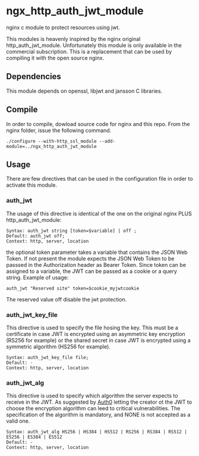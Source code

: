 # ngx_http_auth_jwt_module
nginx c module to protect resources using jwt.

This modules is heavenly inspired by the nginx original http_auth_jwt_module. Unfortunately this module is only available in the commercial subscription. This is a replacement that can be used by compiling it with the open source nginx.

## Dependencies

This module depends on openssl, libjwt and jansson C libraries.

## Compile

In order to compile, dowload source code for nginx and this repo. From the nginx folder, issue the following command.

```
./configure --with-http_ssl_module --add-module=../ngx_http_auth_jwt_module
```

## Usage

There are few directives that can be used in the configuration file in order to activate this module.

### auth_jwt

The usage of this directive is identical of the one on the original nginx PLUS http_auth_jwt_module:

```
Syntax: auth_jwt string [token=$variable] | off ;
Default: auth_jwt off;
Context: http, server, location
```
the optional token parameter takes a variable that contains the JSON Web Token. If not present the module expects the JSON Web Token to be passsed in the Authorization header as Bearer Token. Since token can be assigned to a variable, the JWT can be passed as a cookie or a query string. Example of usage:

```
auth_jwt "Reserved site" token=$cookie_myjwtcookie
```

The reserved value off disable the jwt protection.

### auth_jwt_key_file

This directive is used to specify the file hosing the key. This must be a certificate in case JWT is encrypted using an asymmetric key encryption (RS256 for example) or the shared secret in case JWT is encrypted using a symmetric algorithm (HS256 for example).

```
Syntax: auth_jwt_key_file file;
Default: -
Context: http, server, location
```

### auth_jwt_alg

This directive is used to specify which algorithm the server expects to receive in the JWT. As suggested by [Auth0](https://auth0.com/blog/critical-vulnerabilities-in-json-web-token-libraries/) letting the creator ot the JWT to choose the encryption algorithm can leed to critical vulnerabilities.
The specification of the algorithm is mandatory, and NONE is not accepted as a valid one.

```
Syntax: auth_jwt_alg HS256 | HS384 | HS512 | RS256 | RS384 | RS512 | ES256 | ES384 | ES512
Default: -
Context: http, server, location
```

